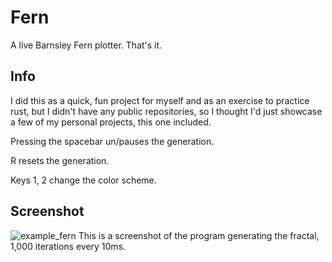 # Fern
A live Barnsley Fern plotter. That's it.

## Info
I did this as a quick, fun project for myself and as an exercise to practice rust, 
but I didn't have any public repositories, so I thought I'd just 
showcase a few of my personal projects, this one included. 


Pressing the spacebar un/pauses the generation.

R resets the generation.

Keys 1, 2 change the color scheme. 

## Screenshot
![example_fern](https://user-images.githubusercontent.com/57567946/115588180-c4951780-a2ce-11eb-9eb0-054467d474a7.png)
This is a screenshot of the program generating the fractal, 1,000 iterations every 10ms.

